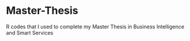 # Master-Thesis
R codes that I used to complete my Master Thesis in Business Intelligence and Smart Services
